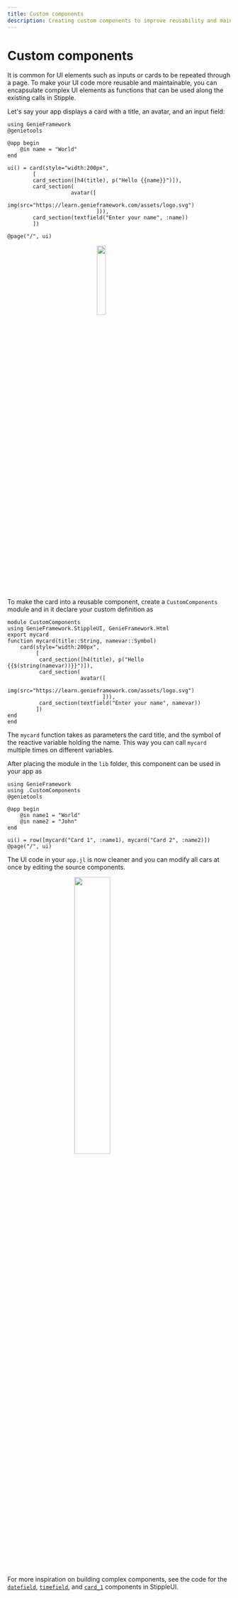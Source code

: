 ```yaml
---
title: Custom components
description: Creating custom components to improve reusability and maintainability.
---
```


# Custom components

It is common for UI elements such as inputs or cards to be repeated through a page. To make your UI code more reusable and maintainable, you can encapsulate complex UI elements as functions that can be used along the existing calls in Stipple.

Let's say your app displays a card with a title, an avatar, and an input field:

```julia[app.jl]
using GenieFramework
@genietools

@app begin
    @in name = "World"
end

ui() = card(style="width:200px",
        [
        card_section([h4(title), p("Hello {{name}}")]),
        card_section(
                    avatar([
                            img(src="https://learn.genieframework.com/assets/logo.svg")
                            ])),
        card_section(textfield("Enter your name", :name))
        ])

@page("/", ui)
```

<img class="border-gray-300 border-2" style="display:block;width:20%;max-width:100%;margin-left:auto;margin-right:auto" src="/assets/docs/reactiveui/singlecard.png">

To make the card into a reusable component, create a `CustomComponents` module and in it declare your custom definition as

```julia[CustomComponents.jl]
module CustomComponents
using GenieFramework.StippleUI, GenieFramework.Html
export mycard
function mycard(title::String, namevar::Symbol)
    card(style="width:200px",
         [
          card_section([h4(title), p("Hello {{$(string(namevar))}}")]),
          card_section(
                       avatar([
                               img(src="https://learn.genieframework.com/assets/logo.svg")
                              ])),
          card_section(textfield("Enter your name", namevar))
         ])
end
end
```
The `mycard` function takes as parameters the card title, and the symbol of the reactive variable holding the name. This way you can call `mycard` multiple times on different variables.

After placing the module in the `lib` folder, this component can be used in your app as

```julia[app.jl]
using GenieFramework
using .CustomComponents
@genietools

@app begin
    @in name1 = "World"
    @in name2 = "John"
end

ui() = row([mycard("Card 1", :name1), mycard("Card 2", :name2)])
@page("/", ui)
```

The UI code in your `app.jl` is now cleaner and you can modify all cars at once by editing the source components.

<img class="border-gray-300 border-2" style="display:block;width:40%;max-width:100%;margin-left:auto;margin-right:auto" src="/assets/docs/reactiveui/cardcomponent.png">

For more inspiration on building complex components, see the code for the [`datefield`](https://github.com/GenieFramework/StippleUI.jl/blob/master/src/FormInputs.jl), [`timefield`](https://github.com/GenieFramework/StippleUI.jl/blob/master/src/FormInputs.jl), and [`card_1`](https://github.com/GenieFramework/StippleUI.jl/blob/master/src/Cards.jl) components in StippleUI.
